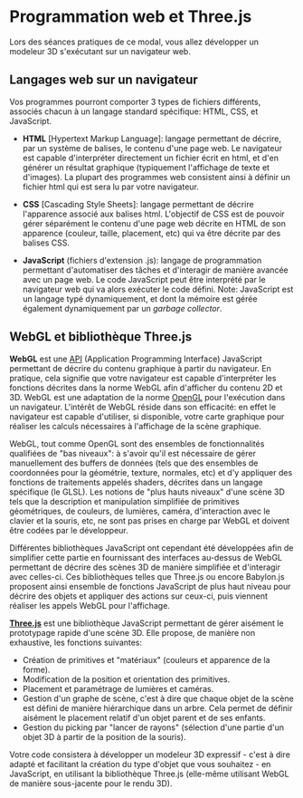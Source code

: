 # Programmation web et Three.js

Lors des séances pratiques de ce modal, vous allez développer un modeleur 3D s'exécutant sur un navigateur web.

## Langages web sur un navigateur

Vos programmes pourront comporter 3 types de fichiers différents, associés chacun à un langage standard spécifique: HTML, CSS, et JavaScript.

* __HTML__ [Hypertext Markup Language]: langage permettant de décrire, par un système de balises, le contenu d'une page web. Le navigateur est capable d'interpréter directement un fichier écrit en html, et d'en générer un résultat graphique (typiquement l'affichage de texte et d'images). La plupart des programmes web consistent ainsi à définir un fichier html qui est sera lu par votre navigateur.

* __CSS__ [Cascading Style Sheets]: langage permettant de décrire l'apparence associé aux balises html. L'objectif de CSS est de pouvoir gérer séparément le contenu d'une page web décrite en HTML de son apparence (couleur, taille, placement, etc) qui va être décrite par des balises CSS.

* __JavaScript__ (fichiers d'extension .js): langage de programmation permettant d'automatiser des tâches et d'interagir de manière avancée avec un page web. Le code JavaScript peut être interprété par le navigateur web qui va alors exécuter le code défini.
Note: JavaScript est un langage typé dynamiquement, et dont la mémoire est gérée également dynamiquement par un _garbage collector_.

## WebGL et bibliothèque Three.js

__WebGL__ est une [API](https://developer.mozilla.org/en-US/docs/Web/API/WebGL_API) (Application Programming Interface) JavaScript permettant de décrire du contenu graphique à partir du navigateur. En pratique, cela signifie que votre navigateur est capable d'interpréter les fonctions décrites dans la norme WebGL afin d'afficher du contenu 2D et 3D. WebGL est une adaptation de la norme [OpenGL](https://www.opengl.org/) pour l'exécution dans un navigateur. L'intérêt de WebGL réside dans son efficacité: en effet le navigateur est capable d'utiliser, si disponible, votre carte graphique pour réaliser les calculs nécessaires à l'affichage de la scène graphique.

WebGL, tout comme OpenGL sont des ensembles de fonctionnalités qualifiées de "bas niveaux": à s'avoir qu'il est nécessaire de gérer manuellement des buffers de données (tels que des ensembles de coordonnées pour la géométrie, texture, normales, etc) et d'y appliquer des fonctions de traitements appelés shaders, décrites dans un langage spécifique (le GLSL).
Les notions de "plus hauts niveaux" d'une scène 3D tels que la description et manipulation simplifiée de primitives géométriques, de couleurs, de lumières, caméra, d'interaction avec le clavier et la souris, etc, ne sont pas prises en charge par WebGL et doivent être codées par le développeur.

Différentes bibliothèques JavaScript ont cependant été développées afin de simplifier cette partie en fournissant des interfaces au-dessus de WebGL permettant de décrire des scènes 3D de manière simplifiée et d'interagir avec celles-ci. Ces bibliothèques telles que Three.js ou encore Babylon.js proposent ainsi ensemble de fonctions JavaScript de plus haut niveau pour décrire des objets et appliquer des actions sur ceux-ci, puis viennent réaliser les appels WebGL pour l'affichage.

__[Three.js](https://threejs.org/)__ est une bibliothèque JavaScript permettant de gérer aisément le prototypage rapide d'une scène 3D. Elle propose, de manière non exhaustive, les fonctions suivantes:
* Création de primitives et "matériaux" (couleurs et apparence de la forme).
* Modification de la position et orientation des primitives.
* Placement et paramétrage de lumières et caméras.
* Gestion d'un graphe de scène, c'est à dire que chaque objet de la scène est défini de manière hiérarchique dans un arbre. Cela permet de définir aisément le placement relatif d'un objet parent et de ses enfants.
* Gestion du picking par "lancer de rayons" (sélection d'une partie d'un objet 3D à partir de la position de la souris).

Votre code consistera à développer un modeleur 3D expressif - c'est à dire adapté et facilitant la création du type d'objet que vous souhaitez - en JavaScript, en utilisant la bibliothèque Three.js (elle-même utilisant WebGL de manière sous-jacente pour le rendu 3D).
